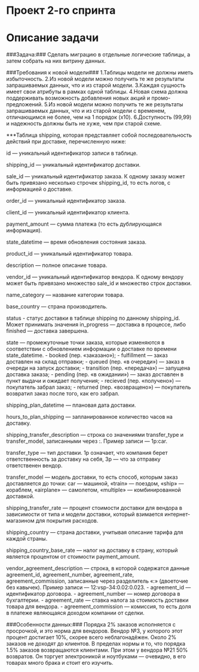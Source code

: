 # Проект 2-го спринта

# Описание задачи

###Задача:### 
Сделать миграцию в отдельные логические таблицы, а затем собрать на них витрину данных.


###Требования к новой модели###
	1.Таблицы модели не должны иметь избыточность.
	2.Из новой модели можно получить те же результаты запрашиваемых данных, что и из старой модели.
	3.Каждая сущность имеет свои атрибуты в рамках одной таблицы.
	4.Новая схема должна поддерживать возможность добавления новых акций и промо-предложений.
	5.Из новой модели можно получить те же результаты запрашиваемых данных, что и из старой модели с временем, отличающимся не более, чем на 1 порядок (x10).
	6.Доступность (99,99) и надежность должны быть не хуже, чем при старой схеме.


***Таблица shipping, которая представляет собой последовательность действий при доставке, перечисленную ниже:

id — уникальный идентификатор записи в таблице.

shipping_id — уникальный идентификатор доставки.

sale_id — уникальный идентификатор заказа. К одному заказу может быть привязано несколько строчек shipping_id, то есть логов, с информацией о доставке.

order_id — уникальный идентификатор заказа.

client_id — уникальный идентификатор клиента.

payment_amount — сумма платежа (то есть дублирующаяся информация).

state_datetime — время обновления состояния заказа.

product_id — уникальный идентификатор товара.

description — полное описание товара.

vendor_id — уникальный идентификатор вендора. К одному вендору может быть привязано множество sale_id и множество строк доставки.

name_category — название категории товара.

base_country — страна производитель.

status - статус доставки в таблице shipping по данному shipping_id. Может принимать значения in_progress — доставка в процессе, либо finished — доставка завершена.

state — промежуточные точки заказа, которые изменяются в соответствии с обновлением информации о доставке по времени state_datetime.
	- booked (пер. «заказано»);
	- fulfillment — заказ доставлен на склад отправки;
	- queued (пер. «в очереди») — заказ в очереди на запуск доставки;
	- transition (пер. «передача») — запущена доставка заказа;
	- pending (пер. «в ожидании») — заказ доставлен в пункт выдачи и ожидает получения;
	- recieved (пер. «получено») — покупатель забрал заказ;
	- returned (пер. «возвращено») — покупатель возвратил заказ после того, как его забрал.

shipping_plan_datetime — плановая дата доставки.

hours_to_plan_shipping — запланированное количество часов на доставку.

shipping_transfer_description — строка со значениями transfer_type и transfer_model, записанными через :. Пример записи — 1p:car.

transfer_type — тип доставки. 1p означает, что компания берет ответственность за доставку на себя, 3p — что за отправку ответственен вендор.

transfer_model — модель доставки, то есть способ, которым заказ доставляется до точки: car — машиной, «train» — поездом, «ship» — кораблем, «airplane» — самолетом, «multiple» — комбинированной доставкой.

shipping_transfer_rate — процент стоимости доставки для вендора в зависимости от типа и модели доставки, который взимается интернет-магазином для покрытия расходов.

shipping_country — страна доставки, учитывая описание тарифа для каждой страны.

shipping_country_base_rate — налог на доставку в страну, который является процентом от стоимости payment_amount.

vendor_agreement_description  — строка, в которой содержатся данные agreement_id, agreement_number, agreement_rate, agreement_commission, записанные через разделитель «:» (двоеточие без кавычек). Пример записи — 12:vsp-34:0.02:0.023.
	- agreement_id — идентификатор договора.
	- agreement_number — номер договора в бухгалтерии.
	- agreement_rate — ставка налога за стоимость доставки товара для вендора.
	- agreement_commission — комиссия, то есть доля в платеже являющаяся доходом компании от сделки.


###Особенности данных:###
Порядка 2% заказов исполняется с просрочкой, и это норма для вендоров. Вендор №3, у которого этот процент достигает 10%, скорее всего неблагонадёжен.
Около 2% заказов не доходят до клиентов.
В пределах нормы и то, что порядка 1.5% заказов возвращаются клиентами. При этом у вендора №21 50% возвратов. Он торгует электроникой и ноутбуками — очевидно, в его товарах много брака и стоит его изучить.